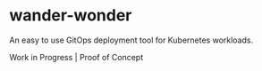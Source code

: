 # wander-wonder
An easy to use GitOps deployment tool for Kubernetes workloads.

Work in Progress | Proof of Concept 

